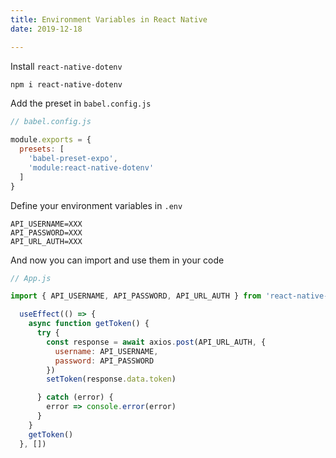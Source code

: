 ```yaml
---
title: Environment Variables in React Native
date: 2019-12-18

---
```


Install `react-native-dotenv`

```bash
npm i react-native-dotenv
```

Add the preset in `babel.config.js`

```js
// babel.config.js

module.exports = {
  presets: [
    'babel-preset-expo', 
    'module:react-native-dotenv'
  ]
}
```

Define your environment variables in `.env`

```
API_USERNAME=XXX
API_PASSWORD=XXX
API_URL_AUTH=XXX
```

And now you can import and use them in your code 

```js
// App.js

import { API_USERNAME, API_PASSWORD, API_URL_AUTH } from 'react-native-dotenv'

  useEffect(() => {
    async function getToken() {
      try {
        const response = await axios.post(API_URL_AUTH, {
          username: API_USERNAME,
          password: API_PASSWORD
        })
        setToken(response.data.token)

      } catch (error) {
        error => console.error(error)
      }
    }
    getToken()
  }, [])
```
